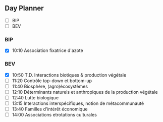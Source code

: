 ## Day Planner
- [ ] BIP
- [ ] BEV

### BIP
- [x] 10:10 Association fixatrice d'azote

### BEV
- [x] 10:50 T.D. Interactions biotiques & production végétale
- [ ] 11:20 Contrôle top-down et bottom-up
- [ ] 11:40 Biosphère, (agro)écosystèmes
- [ ] 12:10 Déterminants naturels et anthropiques de la production végétale
- [ ] 12:40 Lutte biologique
- [ ] 13:15 Interactions interspécifiques, notion de métacommunauté
- [ ] 13:40 Familles d'intérêt économique
- [ ] 14:00 Associations etrotations culturales
